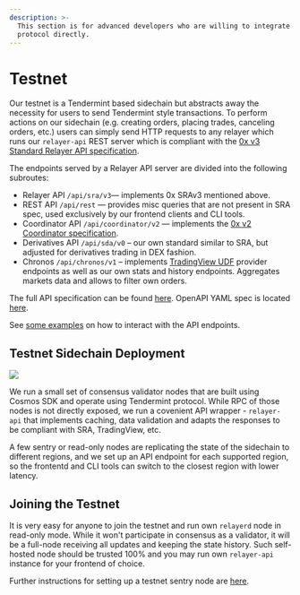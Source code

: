 ```yaml
---
description: >-
  This section is for advanced developers who are willing to integrate with our
  protocol directly.
---
```


# Testnet

Our testnet is a Tendermint based sidechain but abstracts away the necessity for users to send Tendermint style transactions. To perform actions on our sidechain \(e.g. creating orders, placing trades, canceling orders, etc.\) users can simply send HTTP requests to any relayer which runs our `relayer-api` REST server which is compliant with the [0x v3 Standard Relayer API specification](https://github.com/0xProject/standard-relayer-api/blob/master/http/v3.md).

The endpoints served by a Relayer API server are divided into the following subroutes:

* Relayer API `/api/sra/v3`— implements 0x SRAv3 mentioned above.
* REST API `/api/rest` — provides misc queries that are not present in SRA spec, used exclusively by our frontend clients and CLI tools.
* Coordinator API `/api/coordinator/v2` — implements the [0x v2 Coordinator specification](https://github.com/0xProject/0x-protocol-specification/blob/master/v2/coordinator-specification.md).
* Derivatives API `/api/sda/v0` – our own standard similar to SRA, but adjusted for derivatives trading in DEX fashion.
* Chronos `/api/chronos/v1` – implements [TradingView UDF](https://github.com/tradingview/charting_library/wiki/UDF) provider endpoints as well as our own stats and history endpoints. Aggregates markets data and allows to filter own orders.

The full API specification can be found [here](https://api.Equity.dev). OpenAPI YAML spec is located [here](https://api.Equity.dev/openapi.yaml).

See [some examples](relayer-api-examples.md) on how to interact with the API endpoints.

## Testnet Sidechain Deployment

![](../../.gitbook/assets/screenshot-2020-07-30-at-12.35.57.png)

We run a small set of consensus validator nodes that are built using Cosmos SDK and operate using Tendermint protocol. While RPC of those nodes is not directly exposed, we run a covenient API wrapper - `relayer-api` that implements caching, data validation and adapts the responses to be compliant with SRA, TradingView, etc.

A few sentry or read-only nodes are replicating the state of the sidechain to different regions, and we set up an API endpoint for each supported region, so the frontentd and CLI tools can switch to the closest region with lower latency.

## Joining the Testnet

It is very easy for anyone to join the testnet and run own `relayerd` node in read-only mode. While it won't participate in consensus as a validator, it will be a full-node receiving all updates and keeping the state history. Such self-hosted node should be trusted 100% and you may run own `relayer-api` instance for your frontend of choice.

Further instructions for setting up a testnet sentry node are [here](testnet-join.md).

